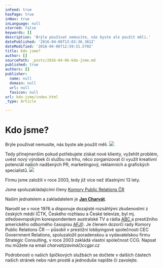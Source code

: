 ```yaml
---
inFeed: true
hasPage: true
inNav: true
inLanguage: null
starred: false
keywords: []
description: 'Brýle používat nemusíte, nás byste ale použít měli.'
datePublished: '2016-04-06T13:03:36.361Z'
dateModified: '2016-04-06T12:59:31.570Z'
title: Kdo jsme?
author: []
sourcePath: _posts/2016-04-06-kdo-jsme.md
published: true
authors: []
publisher:
  name: null
  domain: null
  url: null
  favicon: null
url: kdo-jsme/index.html
_type: Article

---
```

# Kdo jsme?

Brýle používat nemusíte, nás byste ale použít měli.
![](https://the-grid-user-content.s3-us-west-2.amazonaws.com/d6105508-79bf-4893-bffd-6515727929f7.jpg)

Tedy přinejmenším pokud potřebujete získat nové klienty, vyžehlit problém, uvést nový výrobek či službu na trhu, něco zorganizovat či využít kreativní potenciál našich nadšených PR, marketingový, reklamních a grafických specialistů.
![](https://the-grid-user-content.s3-us-west-2.amazonaws.com/95ea28ac-ddb1-4d73-b093-166c2c6030b3.jpg)

Firmu jsme založili v roce 2003, tedy již více než šťastnými 13 lety. 

Jsme spoluzakládajícími členy [Komory Public Relations ČR][0]

Naším jednatelem a zakladatelem je **[Jan Charvát][1]**.

Narodil se v roce 1976 a disponuje dozajisté rozsáhlými zkušenostmi z českých médií (ČTK, Českého rozhlasu a České televize, byl mj. středoevropským korespondentem australské TV a rádia [ABC ][2]a prestižního amerického odborného časopisu [AFJI][3]). Je členem dozorčí rady Komory Public Relations ČR -- působil v prestižní lobbyingové společnosti CEC Government Relations, spoluzaložil poradenskou a vydavatelskou firmu Strategic Consulting, v roce 2003 zakládá vlastní společnost CCG. Napsat mu můžete na email _charvat(zavináč)ccgpr.cz_

Podrobnosti o našich špičkových službách se dočtete v dalších částech našich stránek nebo nám prostě a jednoduše napište či zavolejte.  

[0]: www.komorapr.cz
[1]: www.facebook.com/jan.charvat
[2]: http://www.abc.net.au/
[3]: http://www.armedforcesjournal.com/